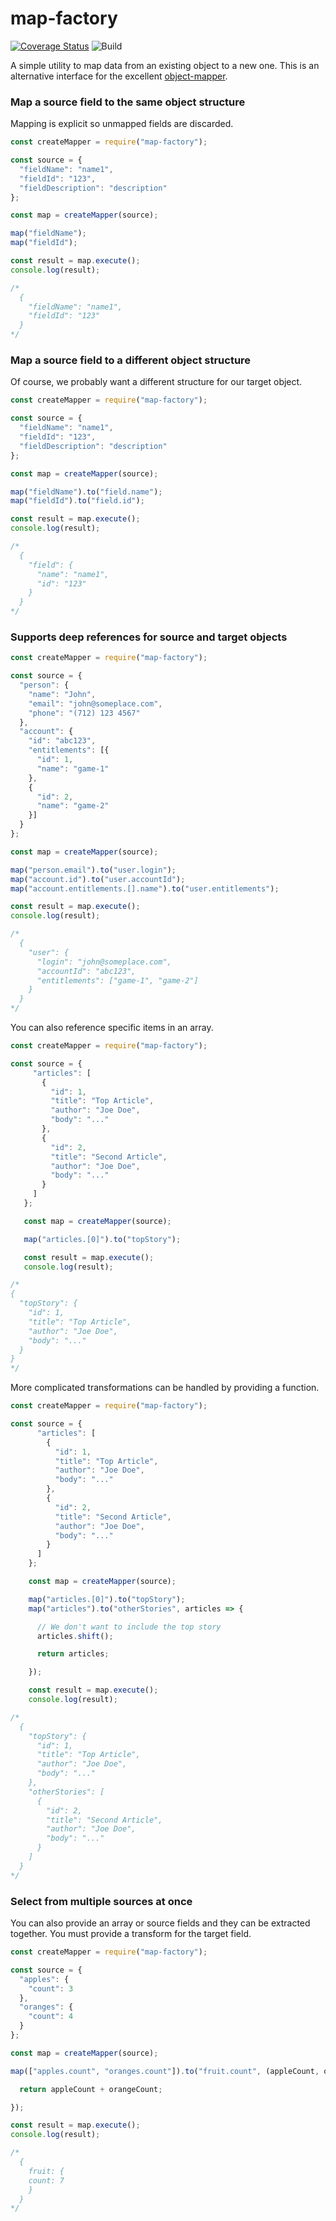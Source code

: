 # map-factory

[![Coverage Status](https://coveralls.io/repos/github/midknight41/map-factory/badge.svg?branch=master)](https://coveralls.io/github/midknight41/map-factory?branch=master) ![Build](https://api.travis-ci.org/midknight41/map-factory.svg?branch=master)

A simple utility to map data from an existing object to a new one. This is an alternative interface for the excellent [object-mapper](http://www.npmjs.com/object-mapper).

### Map a source field to the same object structure
Mapping is explicit so unmapped fields are discarded.

```js
const createMapper = require("map-factory");

const source = {
  "fieldName": "name1",
  "fieldId": "123",
  "fieldDescription": "description"
};

const map = createMapper(source);

map("fieldName");
map("fieldId");

const result = map.execute();
console.log(result);

/*
  {
    "fieldName": "name1",
    "fieldId": "123"
  }
*/
```

### Map a source field to a different object structure  
Of course, we probably want a different structure for our target object.

```js
const createMapper = require("map-factory");

const source = {
  "fieldName": "name1",
  "fieldId": "123",
  "fieldDescription": "description"
};

const map = createMapper(source);

map("fieldName").to("field.name");
map("fieldId").to("field.id");

const result = map.execute();
console.log(result);

/*
  {
    "field": {
      "name": "name1",
      "id": "123"
    }
  }
*/
```
### Supports deep references for source and target objects  

```js
const createMapper = require("map-factory");

const source = {
  "person": {
    "name": "John",
    "email": "john@someplace.com",
    "phone": "(712) 123 4567"  
  },
  "account": {
    "id": "abc123",
    "entitlements": [{
      "id": 1,
      "name": "game-1"
    },
    {
      "id": 2,
      "name": "game-2"
    }]
  }
};

const map = createMapper(source);

map("person.email").to("user.login");
map("account.id").to("user.accountId");
map("account.entitlements.[].name").to("user.entitlements");

const result = map.execute();
console.log(result);

/*
  {
    "user": {
      "login": "john@someplace.com",
      "accountId": "abc123",
      "entitlements": ["game-1", "game-2"]
    }
  }
*/
```

You can also reference specific items in an array.

```js
const createMapper = require("map-factory");

const source = {
     "articles": [
       {
         "id": 1,
         "title": "Top Article",
         "author": "Joe Doe",
         "body": "..."
       },
       {
         "id": 2,
         "title": "Second Article",
         "author": "Joe Doe",
         "body": "..."
       }
     ]
   };

   const map = createMapper(source);

   map("articles.[0]").to("topStory");

   const result = map.execute();
   console.log(result);

/*
{
  "topStory": {
    "id": 1,
    "title": "Top Article",
    "author": "Joe Doe",
    "body": "..."
  }
}
*/
```

More complicated transformations can be handled by providing a function.

```js
const createMapper = require("map-factory");

const source = {
      "articles": [
        {
          "id": 1,
          "title": "Top Article",
          "author": "Joe Doe",
          "body": "..."
        },
        {
          "id": 2,
          "title": "Second Article",
          "author": "Joe Doe",
          "body": "..."
        }
      ]
    };

    const map = createMapper(source);

    map("articles.[0]").to("topStory");
    map("articles").to("otherStories", articles => {

      // We don't want to include the top story
      articles.shift();

      return articles;

    });

    const result = map.execute();
    console.log(result);

/*
  {
    "topStory": {
      "id": 1,
      "title": "Top Article",
      "author": "Joe Doe",
      "body": "..."
    },
    "otherStories": [
      {
        "id": 2,
        "title": "Second Article",
        "author": "Joe Doe",
        "body": "..."
      }
    ]
  }
*/
```

### Select from multiple sources at once
You can also provide an array or source fields and they can be extracted together. You must provide a transform for the target field.
```js
const createMapper = require("map-factory");

const source = {
  "apples": {
    "count": 3
  },
  "oranges": {
    "count": 4
  }
};

const map = createMapper(source);

map(["apples.count", "oranges.count"]).to("fruit.count", (appleCount, orangeCount) => {

  return appleCount + orangeCount;

});

const result = map.execute();
console.log(result);

/*
  {
    fruit: {
    count: 7
    }
  }
*/

```
